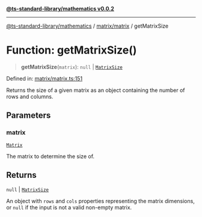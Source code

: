 [**@ts-standard-library/mathematics v0.0.2**](../../../README.md)

***

[@ts-standard-library/mathematics](../../../README.md) / [matrix/matrix](../README.md) / getMatrixSize

# Function: getMatrixSize()

> **getMatrixSize**(`matrix`): `null` \| [`MatrixSize`](../type-aliases/MatrixSize.md)

Defined in: [matrix/matrix.ts:151](https://github.com/gabaudette/ts-stdlib/blob/725aff52e6f28b9942b278b955914b3ace9f325c/packages/mathematics/src/matrix/matrix.ts#L151)

Returns the size of a given matrix as an object containing the number of rows and columns.

## Parameters

### matrix

[`Matrix`](../type-aliases/Matrix.md)

The matrix to determine the size of.

## Returns

`null` \| [`MatrixSize`](../type-aliases/MatrixSize.md)

An object with `rows` and `cols` properties representing the matrix dimensions,
         or `null` if the input is not a valid non-empty matrix.
